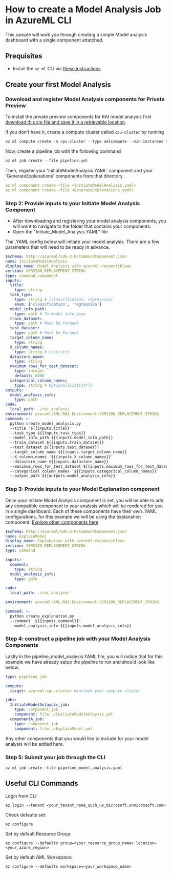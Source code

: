 # How to create a Model Analysis Job in AzureML CLI

This sample will walk you through creating a simple Model analysis dashboard with a single component attatched.
## Prequisites
- Install the ``` az ml ``` CLI via [these instructions](https://github.com/Azure/AutoML-vNext-Preview/blob/main/docs/cli/cli-installation.rst)


## Create your first Model Analysis
### Download and register Model Analysis components for Private Preview
To install the private preview components for RAI model analysis first [download this zip file and save it in a retrievable location]().

If you don't have it, create a compute cluster called ```cpu-cluster``` by running
``` Powershell
az ml compute create -n cpu-cluster --type amlcompute --min-instances 0 --max-instances 10
```
Now, create a pipeline job with the following command
``` Powershell
az ml job create --file pipeline.yml
```

Then, register your 'InitiateModelAnalysis.YAML' component and your 'GenerateExplanations' components from that directory. 
```YAML
az ml component create –file <InitiateModelAnalysis.yaml>
az ml component create –file <GenerateExplanations.yaml>
```

### Step 2: Provide inputs to your Initiate Model Analysis Component
- After downloading and registering your model analysis components, you will want to navigate to the folder that contains your components.
- Open the "Initiate_Model_Analysis.YAML" file


The .YAML config below will initiate your model analysis. There are a few parameters that will need to be ready in advance.

```YAML
$schema: http://azureml/sdk-2-0/CommandComponent.json
name: InitiateModelAnalysis
display_name: Model Analysis with azureml-responsibleai
version: VERSION_REPLACEMENT_STRING
type: command_component
inputs:
  title:
    type: string
  task_type:
    type: string # [classification, regression]
    enum: ['classification', 'regression']
  model_info_path:
    type: path # To model_info.json
  train_dataset:
    type: path # Must be Parquet
  test_dataset:
    type: path # Must be Parquet
  target_column_name:
    type: string
  X_column_names:
    type: string # List[str]
  datastore_name:
    type: string
  maximum_rows_for_test_dataset:
    type: integer
    default: 5000
  categorical_column_names:
    type: string # Optional[List[str]]
outputs:
  model_analysis_info:
    type: path
code:
  local_path: ./rai_analyse/
environment: azureml:AML-RAI-Environment:VERSION_REPLACEMENT_STRING
command: >-
  python create_model_analysis.py
  --title '${{inputs.title}}'
  --task_type ${{inputs.task_type}}
  --model_info_path ${{inputs.model_info_path}}
  --train_dataset ${{inputs.train_dataset}}
  --test_dataset ${{inputs.test_dataset}}
  --target_column_name ${{inputs.target_column_name}}
  --X_column_names '${{inputs.X_column_names}}'
  --datastore_name ${{inputs.datastore_name}}
  --maximum_rows_for_test_dataset ${{inputs.maximum_rows_for_test_dataset}}
  --categorical_column_names '${{inputs.categorical_column_names}}'
  --output_path ${{outputs.model_analysis_info}}
```

### Step 3: Provide inputs to your Model Explanation component
Once your initiate Model Analysis component is set, you will be able to add any compatible component to your analysis which will be rendered for you in a single dashboard. Each of these components have their own .YAML configurations, for this example we will be using the explanation component. [Explore other components here]()

``` YAML
$schema: http://azureml/sdk-2-0/CommandComponent.json
name: ExplainModel
display_name: Explanation with azureml-responsibleai
version: VERSION_REPLACEMENT_STRING
type: command

inputs:
  comment:
    type: string
  model_analysis_info:
    type: path

code:
  local_path: ./rai_analyse/

environment: azureml:AML-RAI-Environment:VERSION_REPLACEMENT_STRING

command: >-
  python create_explanation.py
  --comment '${{inputs.comment}}'
  --model_analysis_info ${{inputs.model_analysis_info}}

```

### Step 4: construct a pipeline job with your Model Analysis Components
Lastly in the pipeline_model_analysis.YAML file, you will notice that for this example we have already setup the pipeline to run and should look like below.
```YAML
type: pipeline_job

compute:
  target: azureml:cpu-cluster #include your compute cluster

jobs:
  InitiateModelAnlaysis_job:
    type: component_job
    component: file:./InitiateModelAnlaysis.yml
  componentA_job:
    type: component_job
    component: file:./ExplainModel.yml
```
Any other components that you would like to include for your model analysis will be added here.

### Step 5: Submit your job through the CLI
```
az ml job create –file pipeline_model_analysis.yaml
```


## Useful CLI Commands

Login from CLI:
```CLI
az login --tenant <your_tenant_name_such_us_microsoft.onmicrosoft.com>
```
Check defaults set:
```CLI
az configure
```
Set by default Resource Group:
```CLI
az configure --defaults group=<your_resource_group_name> location=<your_azure_region>
```
Set by default AML Workspace:
```CLI
az configure --defaults workspace=<your_workspace_name>
```


